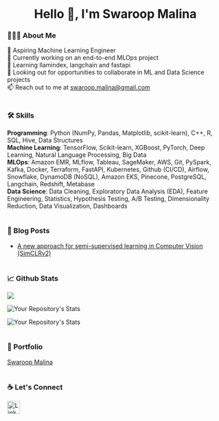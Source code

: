 <h1 align="center">Hello 👋, I'm Swaroop Malina</h1>
<h3 align="center"></h3>

### 👩🏽‍💻 About Me
🤖 Aspiring Machine Learning Engineer</br>
🚀 Currently working on an end-to-end MLOps project</br>
🌱 Learning llamindex, langchain and fastapi</br>
👯 Looking out for opportunities to collaborate in ML and Data Science projects</br>
📫 Reach out to me at [swaroop.malina@gmail.com](swaroop.malina@gmail.com)  

#

### 🛠 Skills
**Programming**:	Python (NumPy, Pandas, Matplotlib, scikit-learn), C++, R, SQL, Hive, Data Structures</br>
**Machine Learning**:	TensorFlow, Scikit-learn, XGBoost, PyTorch, Deep Learning, Natural Language Processing, Big Data</br>
**MLOps**:	Amazon EMR, MLflow, Tableau, SageMaker, AWS, Git, PySpark, Kafka, Docker, Terraform, FastAPI, Kubernetes, Github (CI/CD), Airflow, Snowflake, DynamoDB (NoSQL), Amazon EKS, Pinecone, PostgreSQL, Langchain, Redshift, Metabase</br>
**Data Science**:	Data Cleaning, Exploratory Data Analysis (EDA), Feature Engineering, Statistics, Hypothesis Testing, A/B Testing, Dimensionality Reduction, Data Visualization, Dashboards</br>

#

### 📕 Blog Posts
- [A new approach for semi-supervised learning in Computer Vision (SimCLRv2)](https://medium.com/@Swaroop777/a-new-approach-for-semi-supervised-learning-in-computer-vision-511a92d1dd0d)

#

### 📈 Github Stats
<img src="https://komarev.com/ghpvc/?username=swaroopmeher"/>

![Your Repository's Stats](https://github-readme-stats.vercel.app/api/top-langs/?username=swaroopmeher&theme=tokyonight)

![Your Repository's Stats](https://github-readme-stats.vercel.app/api?username=swaroopmeher&show_icons=true&theme=tokyonight)

#
### 📓 Portfolio
[Swaroop Malina](https://swaroopmeher.github.io/)

#

### ☕ Let's Connect
<a href="https://www.linkedin.com/in/swaroop-meher"><img src="https://cdn.cdnlogo.com/logos/l/66/linkedin-icon.svg" alt="LinkedIn Account" width="30"/></a>
#
